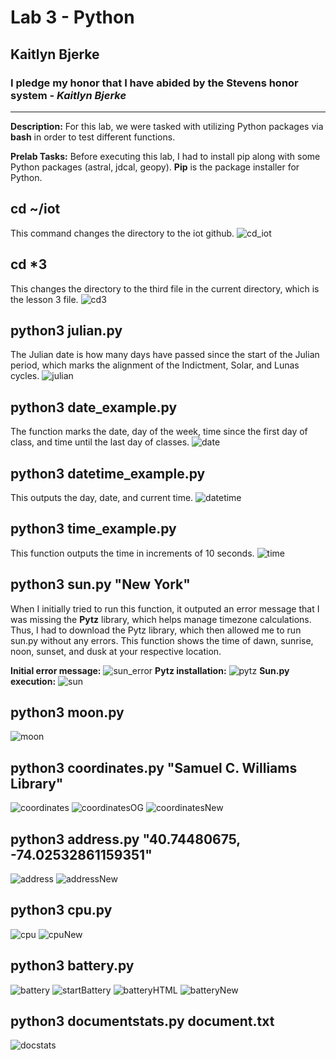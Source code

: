# Lab 3 - Python
## Kaitlyn Bjerke
### I pledge my honor that I have abided by the Stevens honor system - *Kaitlyn Bjerke*
---
**Description:** For this lab, we were tasked with utilizing Python packages via **bash** in order to test different functions.

**Prelab Tasks:** Before executing this lab, I had to install pip along with some Python packages (astral, jdcal, geopy). **Pip** is the package installer for Python.

cd ~/iot
---
This command changes the directory to the iot github.
![cd_iot](https://github.com/kaitlynbjerke/Images/blob/main/lab3/cd_iot%20(2).png)

cd *3
---
This changes the directory to the third file in the current directory, which is the lesson 3 file.
![cd3](https://github.com/kaitlynbjerke/Images/blob/main/lab3/cd3.png)

python3 julian.py
---
The Julian date is how many days have passed since the start of the Julian period, which marks the alignment of the Indictment, Solar, and Lunas cycles.
![julian](https://github.com/kaitlynbjerke/Images/blob/main/lab3/julian.png)

python3 date_example.py
---
The function marks the date, day of the week, time since the first day of class, and time until the last day of classes.
![date](https://github.com/kaitlynbjerke/Images/blob/main/lab3/date.png)

python3 datetime_example.py
---
This outputs the day, date, and current time.
![datetime](https://github.com/kaitlynbjerke/Images/blob/main/lab3/datetime.png)

python3 time_example.py
---
This function outputs the time in increments of 10 seconds.
![time](https://github.com/kaitlynbjerke/Images/blob/main/lab3/time.png)

python3 sun.py "New York"
---
When I initially tried to run this function, it outputed an error message that I was missing the **Pytz** library, which helps manage timezone calculations. Thus, I had to download the Pytz library, which then allowed me to run sun.py without any errors. This function shows the time of dawn, sunrise, noon, sunset, and dusk at your respective location.

**Initial error message:**
![sun_error](https://github.com/kaitlynbjerke/Images/blob/main/lab3/sun_error.png)
**Pytz installation:**
![pytz](https://github.com/kaitlynbjerke/Images/blob/main/lab3/pytz.png)
**Sun.py execution:**
![sun](https://github.com/kaitlynbjerke/Images/blob/main/lab3/sun.png)

python3 moon.py
---
![moon](https://github.com/kaitlynbjerke/Images/blob/main/lab3/moon.png)

python3 coordinates.py "Samuel C. Williams Library"
---
![coordinates](https://github.com/kaitlynbjerke/Images/blob/main/lab3/coordinates.png)
![coordinatesOG](https://github.com/kaitlynbjerke/Images/blob/main/lab3/coordinatesOG.png)
![coordinatesNew](https://github.com/kaitlynbjerke/Images/blob/main/lab3/coordinatesNew.png)

python3 address.py "40.74480675, -74.02532861159351"
---
![address](https://github.com/kaitlynbjerke/Images/blob/main/lab3/address.png)
![addressNew](https://github.com/kaitlynbjerke/Images/blob/main/lab3/addressNew.png)

python3 cpu.py
---
![cpu](https://github.com/kaitlynbjerke/Images/blob/main/lab3/cpu.png)
![cpuNew](https://github.com/kaitlynbjerke/Images/blob/main/lab3/cpuNew.png)

python3 battery.py
---
![battery](https://github.com/kaitlynbjerke/Images/blob/main/lab3/battery.png)
![startBattery](https://github.com/kaitlynbjerke/Images/blob/main/lab3/battery_start.png)
![batteryHTML](https://github.com/kaitlynbjerke/Images/blob/main/Screenshot%202025-02-18%20194953.png)
![batteryNew](https://github.com/kaitlynbjerke/Images/blob/main/lab3/batteryNew.png)

python3 documentstats.py document.txt
---
![docstats](https://github.com/kaitlynbjerke/Images/blob/main/lab3/documentstats.png)
